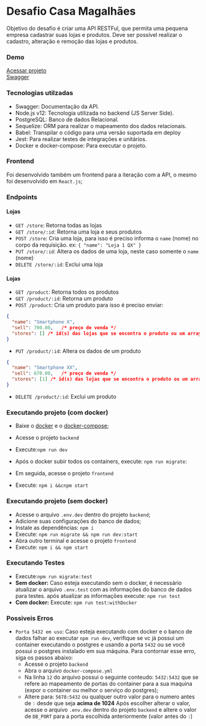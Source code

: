 # Desafio Casa Magalhães
Objetivo do desafio é criar uma API RESTFul, que permita uma pequena empresa cadastrar suas lojas e produtos. Deve ser possível realizar o cadastro, alteração e remoção das lojas e produtos.

### Demo
[Acessar projeto](https://cm-ten.vercel.app/)
<br />
[Swagger](https://lower-goose-87792.herokuapp.com/api-docs/)

### Tecnologias utilzadas
- Swagger: Documentação da API.
- Node.js v12: Tecnologia utilizada no backend (JS Server Side).
- PostgreSQL: Banco de dados Relacional.
- Sequelize: ORM para realizar o mapeamento dos dados relacionais.
- Babel: Transpilar o código para uma versão suportada em deploy
- Jest: Para realizar testes de integrações e unitários.
- Docker e docker-compose: Para executar o projeto.

### Frontend
Foi desenvolvido também um frontend para a iteração com a API, o mesmo foi desenvolvido em `React.js`;

### Endpoints
#### Lojas
- `GET /store`: Retorna todas as lojas
- `GET /store/:id`: Retorna uma loja e seus produtos
- `POST /store`: Cria uma loja, para isso é preciso informa o `name` (nome) no corpo da requisição. ex: `{ "name": "Loja 1 QX" }`
- `PUT /store/:id`: Altera os dados de uma loja, neste caso somente o `name` (nome)
- `DELETE /store/:id`: Exclui uma loja

#### Lojas
- `GET /product`: Retorna todos os produtos
- `GET /product/:id`: Retorna um produto
- `POST /product`: Cria um produto para isso é preciso enviar:
```json
{
  "name": "Smartphone X",
  "sell": 700.00,   /* preço de venda */
  "stores": [] /* id(s) das lojas que se encontra o produto ou um array vazio */
}
```
- `PUT /product/:id`: Altera os dados de um produto
```json
{
  "name": "Smartphone XX",
  "sell": 670.00,   /* preço de venda */
  "stores": [1] /* id(s) das lojas que se encontra o produto ou um array vazio */
}
```
- `DELETE /product/:id`: Exclui um produto

### Executando projeto (com docker)
- Baixe o [docker](https://docs.docker.com/get-docker/) e o [docker-compose](https://docs.docker.com/compose/install/);

- Acesse o projeto `backend`
- Execute:`npm run dev`
- Após o docker subir todos os containers, execute: `npm run migrate`:
- Em seguida, acesse o projeto `frontend`
- Execute: `npm i &&cnpm start`

### Executando projeto (sem docker)
- Acesse o arquivo `.env.dev` dentro do projeto `backend`;
- Adicione suas configurações do banco de dados;
- Instale as dependências: `npm i`
- Execute: `npm run migrate && npm run dev:start`
- Abra outro terminal e acesse o projeto `frontend`
- Execute: `npm i && npm start`

### Executando Testes
- Execute:`npm run migrate:test`
- **Sem docker:** Caso esteja executando sem o docker, é necessário atualizar o arquivo `.env.test` com as informações do banco de dados para testes. após atualizar as informações execute: `npm run test`
- **Com docker:** Execute: `npm run test:withDocker`


### Possiveis Erros
- `Porta 5432 em uso`:
Caso esteja executando com docker e o banco de dados falhar ao executar `npm run dev`, verifique se vc já possui um container executando o postgres e usando a porta `5432` ou se você possui o postgres instalado em sua máquina. Para contornar esse erro, siga os passos abaixo:
  -  Acesse o projeto `backend`
  - Abra o arquivo `docker-compose.yml`
  - Na linha `12` do arquivo possui o seguinte conteudo: `5432:5432` que se refere ao mapeamento de portas do container para a sua maquina (expor o container ou melhor o serviço do postgres);
  - Altere para: `5678:5432` ou qualquer outro valor para o numero antes de `:` desde que seja **acima de 1024**
  Após escolher alterar o valor, acesse o arquivo `.env.dev` dentro do projeto `backend` e altere o valor de `DB_PORT` para a porta escolhida anteriormente (valor antes do `:`)
